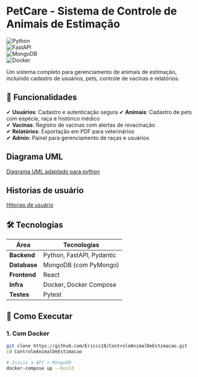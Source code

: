 # PetCare - Sistema de Controle de Animais de Estimação  

![Python](https://img.shields.io/badge/Python-3.9%2B-blue)  
![FastAPI](https://img.shields.io/badge/FastAPI-0.85-green)  
![MongoDB](https://img.shields.io/badge/MongoDB-5.0-yellowgreen)  
![Docker](https://img.shields.io/badge/Docker-3.8-lightblue)  

Um sistema completo para gerenciamento de animais de estimação, incluindo cadastro de usuários, pets, controle de vacinas e relatórios.  

## 📌 Funcionalidades  
✔ **Usuários**: Cadastro e autenticação segura 
✔ **Animais**: Cadastro de pets com espécie, raça e histórico médico  
✔ **Vacinas**: Registro de vacinas com alertas de revacinação  
✔ **Relatórios**: Exportação em PDF para veterinários  
✔ **Admin**: Painel para gerenciamento de raças e usuários  

## Diagrama UML
<a href="https://lucid.app/lucidchart/d1b30041-383d-41c0-8a13-b37fa799b342/edit?invitationId=inv_91fb7c69-8510-4c5b-843c-db9579347cc5&page=0_0" target="_blank">Diagrama UML adaptado para python</a>

## Historias de usuário
<a href="https://miro.com/app/board/uXjVK1MCAho=/" target="_blank">Hitorias de usuário</a>

## 🛠 Tecnologias  
| Área         | Tecnologias |  
|--------------|------------|  
| **Backend**  | Python, FastAPI, Pydantic |  
| **Database** | MongoDB (com PyMongo) |  
| **Frontend** | React |  
| **Infra**    | Docker, Docker Compose |  
| **Testes**   | Pytest |  

## 🚀 Como Executar  

### 1. Com Docker 
```bash  
git clone https://github.com/Ericcs10/ControleAnimalDeEstimacao.git  
cd ControleAnimalDeEstimacao  

# Inicia a API + MongoDB  
docker-compose up --build

